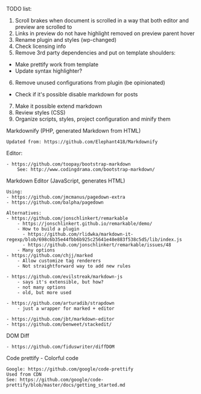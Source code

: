 TODO list:

1. Scroll brakes when document is scrolled in a way that both editor and preview are scrolled to
2. Links in preview do not have highlight removed on preview parent hover
3. Rename plugin and styles (wp-changed)
4. Check licensing info
5. Remove 3rd party dependencies and put on template shoulders:
 - Make prettify work from template
 - Update syntax highlighter? 
6. Remove unused configurations from plugin (be opinionated)
 - Check if it's possible disable markdown for posts
7. Make it possible extend markdown 
8. Review styles (CSS)
9. Organize scripts, styles, project configuration and minify them

Markdownify (PHP, generated Markdown from HTML)

    Updated from: https://github.com/Elephant418/Markdownify


Editor:

    - https://github.com/toopay/bootstrap-markdown
        See: http://www.codingdrama.com/bootstrap-markdown/

Markdown Editor (JavaScript, generates HTML)

    Using:
    - https://github.com/jmcmanus/pagedown-extra
    - https://github.com/balpha/pagedown

    Alternatives:
    - https://github.com/jonschlinkert/remarkable
        - https://jonschlinkert.github.io/remarkable/demo/
        - How to build a plugin
          - https://github.com/rlidwka/markdown-it-regexp/blob/698c6b35e44fbb6b925c25641e48e883f538c5d5/lib/index.js
          - https://github.com/jonschlinkert/remarkable/issues/48
        - Many options
    - https://github.com/chjj/marked
        - Allow customize tag renderers
        - Not straightforward way to add new rules

    - https://github.com/evilstreak/markdown-js
        - says it's extensible, but how?
        - not many options
        - old, but more used

    - https://github.com/arturadib/strapdown
        - just a wrapper for marked + editor

    - https://github.com/jbt/markdown-editor
    - https://github.com/benweet/stackedit/

DOM Diff

    - https://github.com/fiduswriter/diffDOM


Code prettify - Colorful code

    Google: https://github.com/google/code-prettify
    Used from CDN
    See: https://github.com/google/code-prettify/blob/master/docs/getting_started.md